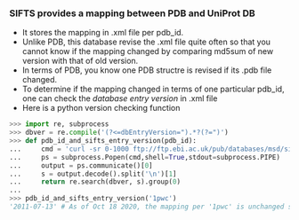 ### SIFTS provides a mapping between PDB and UniProt DB
* It stores the mapping in .xml file per pdb_id.  
* Unlike PDB, this database revise the .xml file quite often so that you cannot know if the mapping changed by comparing md5sum of new version with that of old version. 
* In terms of PDB, you know one PDB structre is revised if its .pdb file changed. 
* To determine if the mapping changed in terms of one particular pdb_id, one can check the <i>database entry version</i> in .xml file
* Here is a python version checking function
```python
>>> import re, subprocess
>>> dbver = re.compile('(?<=dbEntryVersion=").*?(?=")')
>>> def pdb_id_and_sifts_entry_version(pdb_id):
...     cmd = 'curl -sr 0-1000 ftp://ftp.ebi.ac.uk/pub/databases/msd/sifts/xml/{}.xml.gz | zcat 2>/dev/null - | head -n 2'.format(pdb_id)
...     ps = subprocess.Popen(cmd,shell=True,stdout=subprocess.PIPE)
...     output = ps.communicate()[0]
...     s = output.decode().split('\n')[1]
...     return re.search(dbver, s).group(0)
...
>>> pdb_id_and_sifts_entry_version('1pwc')
'2011-07-13' # As of Oct 18 2020, the mapping per '1pwc' is unchanged since Jul 13 2011. 
```
